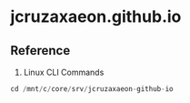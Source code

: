 

# jcruzaxaeon.github.io

## Reference
1. Linux CLI Commands
```s
cd /mnt/c/core/srv/jcruzaxaeon-github-io
```
